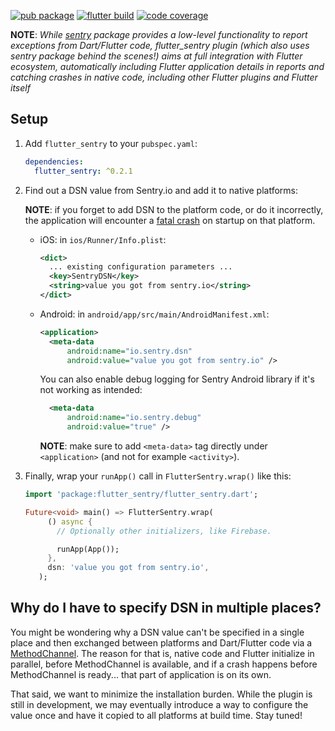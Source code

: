 
[![pub package](https://img.shields.io/pub/v/flutter_sentry.svg)](https://pub.dev/packages/flutter_sentry)
[![flutter build](https://github.com/dasfoo/flutter_sentry/workflows/flutter/badge.svg?branch=master&event=push)](https://github.com/dasfoo/flutter_sentry/actions?query=workflow%3Aflutter+branch%3Amaster)
[![code coverage](https://codecov.io/gh/dasfoo/flutter_sentry/branch/master/graph/badge.svg)](https://codecov.io/gh/dasfoo/flutter_sentry)


**NOTE**: *While [sentry](https://pub.dev/packages/sentry) package provides a low-level functionality to report exceptions from Dart/Flutter code, flutter_sentry plugin (which also uses sentry package behind the scenes!) aims at full integration with Flutter ecosystem, automatically including Flutter application details in reports and catching crashes in native code, including other Flutter plugins and Flutter itself*

## Setup

1. Add `flutter_sentry` to your `pubspec.yaml`:

   ```yaml
   dependencies:
     flutter_sentry: ^0.2.1
   ```

2. Find out a DSN value from Sentry.io and add it to native platforms:

   **NOTE**: if you forget to add DSN to the platform code, or do it incorrectly, the application will encounter a [fatal crash](https://github.com/getsentry/sentry-android/pull/200) on startup on that platform.

   - iOS: in `ios/Runner/Info.plist`:

     ```xml
     <dict>
       ... existing configuration parameters ...
       <key>SentryDSN</key>
       <string>value you got from sentry.io</string>
     </dict>
     ```

   - Android: in `android/app/src/main/AndroidManifest.xml`:

     ```xml
     <application>
       <meta-data
           android:name="io.sentry.dsn"
           android:value="value you got from sentry.io" />
     ```

     You can also enable debug logging for Sentry Android library if it's not working as intended:

     ```xml
       <meta-data
           android:name="io.sentry.debug"
           android:value="true" />
     ```

     **NOTE**: make sure to add `<meta-data>` tag directly under `<application>` (and not for example `<activity>`).

3. Finally, wrap your `runApp()` call in `FlutterSentry.wrap()` like this:

   ```dart
   import 'package:flutter_sentry/flutter_sentry.dart';

   Future<void> main() => FlutterSentry.wrap(
        () async {
          // Optionally other initializers, like Firebase.

          runApp(App());
        },
        dsn: 'value you got from sentry.io',
      );
   ```

## Why do I have to specify DSN in multiple places?

You might be wondering why a DSN value can't be specified in a single place and then exchanged between platforms and Dart/Flutter code via a [MethodChannel](https://flutter.dev/platform-channels/). The reason for that is, native code and Flutter initialize in parallel, before MethodChannel is available, and if a crash happens before MethodChannel is ready... that part of application is on its own.

That said, we want to minimize the installation burden. While the plugin is still in development, we may eventually introduce a way to configure the value once and have it copied to all platforms at build time. Stay tuned!
